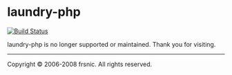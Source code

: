# laundry-php

[<img src="https://travis-ci.org/frsnic/laundry-php.svg?branch=master" alt="Build Status" />](https://travis-ci.org/frsnic/laundry-php.svg)

laundry-php is no longer supported or maintained. 
Thank you for visiting.

--------------------------
Copyright © 2006-2008 frsnic. All rights reserved.
